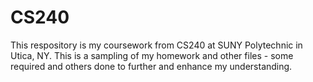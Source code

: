 # CS240
This respository is my coursework from CS240 at SUNY Polytechnic in Utica, NY.  This is a sampling of my homework and other files - some required and others done to further and enhance my understanding.

